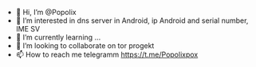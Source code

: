 - 👋 Hi, I’m @Popolix
- 👀 I’m interested in dns server in Android, ip Android and serial number, 
IME SV
- 🌱 I’m currently learning ...
- 💞️ I’m looking to collaborate on tor progekt
- 📫 How to reach me telegramm https://t.me/Popolixpox
<!---
Popolix/Popolix is a ✨ special ✨ repository because its `README.md` (this file) appears on your GitHub profile.
You can click the Preview link to take a look at your changes.
---> 
